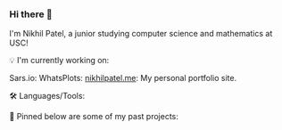 ### Hi there 👋
I'm Nikhil Patel, a junior studying computer science and mathematics at USC!
<!-- insert something here -->

💡 I'm currently working on:

Sars.io: 
WhatsPlots: 
[nikhilpatel.me](nikhilpatel.me): My personal portfolio site.


🛠️ Languages/Tools:

      

📍 Pinned below are some of my past projects:
<!--
**NikhilAPatel/NikhilAPatel** is a ✨ _special_ ✨ repository because its `README.md` (this file) appears on your GitHub profile.

Here are some ideas to get you started:

- 🔭 I’m currently working on ...
- 🌱 I’m currently learning ...
- 👯 I’m looking to collaborate on ...
- 🤔 I’m looking for help with ...
- 💬 Ask me about ...
- 📫 How to reach me: ...
- 😄 Pronouns: ...
- ⚡ Fun fact: ...
-->

